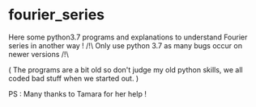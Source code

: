 # fourier_series
Here some python3.7 programs and explanations to understand Fourier series in another way !
/!\ Only use python 3.7 as many bugs occur on newer versions /!\

( The programs are a bit old so don't judge my old python skills, we all coded bad stuff when we started out. )

PS : Many thanks to Tamara for her help !
